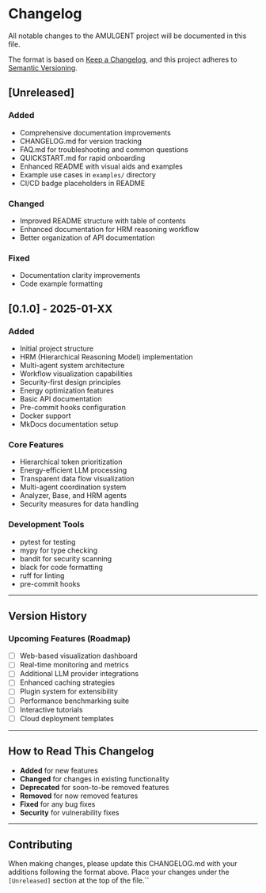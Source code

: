 # Changelog

All notable changes to the AMULGENT project will be documented in this file.

The format is based on [Keep a Changelog](https://keepachangelog.com/en/1.0.0/),
and this project adheres to [Semantic Versioning](https://semver.org/spec/v2.0.0.html).

## [Unreleased]

### Added
- Comprehensive documentation improvements
- CHANGELOG.md for version tracking
- FAQ.md for troubleshooting and common questions
- QUICKSTART.md for rapid onboarding
- Enhanced README with visual aids and examples
- Example use cases in `examples/` directory
- CI/CD badge placeholders in README

### Changed
- Improved README structure with table of contents
- Enhanced documentation for HRM reasoning workflow
- Better organization of API documentation

### Fixed
- Documentation clarity improvements
- Code example formatting

## [0.1.0] - 2025-01-XX

### Added
- Initial project structure
- HRM (Hierarchical Reasoning Model) implementation
- Multi-agent system architecture
- Workflow visualization capabilities
- Security-first design principles
- Energy optimization features
- Basic API documentation
- Pre-commit hooks configuration
- Docker support
- MkDocs documentation setup

### Core Features
- Hierarchical token prioritization
- Energy-efficient LLM processing
- Transparent data flow visualization
- Multi-agent coordination system
- Analyzer, Base, and HRM agents
- Security measures for data handling

### Development Tools
- pytest for testing
- mypy for type checking
- bandit for security scanning
- black for code formatting
- ruff for linting
- pre-commit hooks

---

## Version History

### Upcoming Features (Roadmap)
- [ ] Web-based visualization dashboard
- [ ] Real-time monitoring and metrics
- [ ] Additional LLM provider integrations
- [ ] Enhanced caching strategies
- [ ] Plugin system for extensibility
- [ ] Performance benchmarking suite
- [ ] Interactive tutorials
- [ ] Cloud deployment templates

---

## How to Read This Changelog

- **Added** for new features
- **Changed** for changes in existing functionality
- **Deprecated** for soon-to-be removed features
- **Removed** for now removed features
- **Fixed** for any bug fixes
- **Security** for vulnerability fixes

---

## Contributing

When making changes, please update this CHANGELOG.md with your additions following the format above. Place your changes under the `[Unreleased]` section at the top of the file.``
